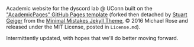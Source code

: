 Academic website for the dyscord lab @ UConn built on the
["AcademicPages" GitHub Pages template](https://github.com/academicpages/academicpages.github.io)
(forked then detached by [Stuart Geiger](https://github.com/staeiou)
from the [Minimal Mistakes Jekyll Theme](https://mmistakes.github.io/minimal-mistakes/),
© 2016 Michael Rose and released under the MIT License, posted in `License.md`).

Intermittently updated, with hopes that we'll do better moving forward.
